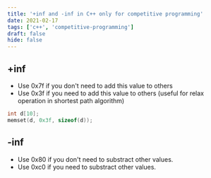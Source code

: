 ```yaml
---
title: '+inf and -inf in C++ only for competitive programming'
date: 2021-02-17
tags: ['c++', 'competitive-programming']
draft: false
hide: false
---
```


## +inf
* Use 0x7f if you don't need to add this value to others
* Use 0x3f if you need to add this value to others (useful for relax operation in shortest path algorithm)

``` cpp
int d[10];
memset(d, 0x3f, sizeof(d));
```

## -inf
* Use 0x80 if you don't need to substract other values.
* Use 0xc0 if you need to substract other values.
